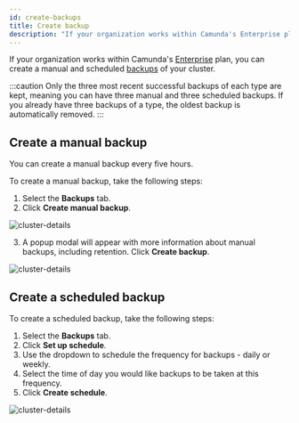 ```yaml
---
id: create-backups
title: Create backup
description: "If your organization works within Camunda's Enterprise plan, you can create cluster backups."
---
```


If your organization works within Camunda's [Enterprise](https://camunda.com/pricing/) plan, you can create a manual and scheduled [backups](/components/concepts/backups.md) of your cluster.

:::caution
Only the three most recent successful backups of each type are kept, meaning you can have three manual and three scheduled backups. If you already have three backups of a type, the oldest backup is automatically removed.
:::

## Create a manual backup

You can create a manual backup every five hours.

To create a manual backup, take the following steps:

1. Select the **Backups** tab.
2. Click **Create manual backup**.

![cluster-details](./img/cluster-detail-backups.png)

3. A popup modal will appear with more information about manual backups, including retention. Click **Create backup**.

![cluster-details](./img/cluster-detail-backups-manual.png)

## Create a scheduled backup

To create a scheduled backup, take the following steps:

1. Select the **Backups** tab.
2. Click **Set up schedule**.
3. Use the dropdown to schedule the frequency for backups - daily or weekly.
4. Select the time of day you would like backups to be taken at this frequency.
5. Click **Create schedule**.

![cluster-details](./img/cluster-detail-create-scheduled-backup.png)

